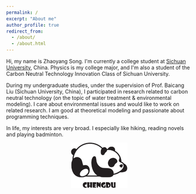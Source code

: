 ```yaml
---
permalink: /
excerpt: "About me"
author_profile: true
redirect_from: 
  - /about/
  - /about.html
---
```


Hi, my name is Zhaoyang Song. I'm currently a college student at <a href="https://www.scu.edu.cn/" target="_blank">Sichuan University</a>, China. Physics is my college major, and I'm also a student of the Carbon Neutral Technology Innovation Class of Sichuan University.

During my undergraduate studies, under the supervision of Prof. Baicang Liu (Sichuan University, China), I participated in research related to carbon neutral technology (on the topic of water treatment & environmental modeling). I care about environmental issues and would like to work on related research. I am good at theoretical modeling and passionate about programming techniques.

In life, my interests are very broad. I especially like hiking, reading novels and playing badminton.

<center><img style="max-width:30%;overflow:hidden;" src="images/cd.svg" alt="cd" /><center/>